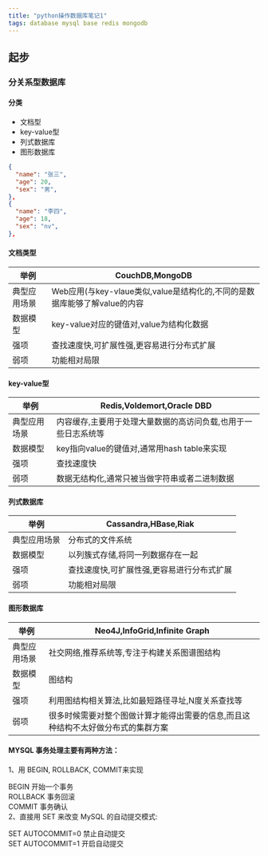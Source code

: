 ```yaml
---
title: "python操作数据库笔记1"  
tags: database mysql base redis mongodb
---
```



## 起步
### 分关系型数据库
#### 分类 
- 文档型
- key-value型
- 列式数据库
- 图形数据库

```json
{
  "name": "张三",
  "age": 20,
  "sex": "男",
},
{
  "name": "李四",
  "age": 18,
  "sex": "nv",
},
```
#### 文档类型
|举例| CouchDB,MongoDB|
|---|---|
|典型应用场景|Web应用(与key-vlaue类似,value是结构化的,不同的是数据库能够了解value的内容|
|数据模型|key-value对应的键值对,value为结构化数据|
|强项|查找速度快,可扩展性强,更容易进行分布式扩展|
|弱项|功能相对局限|
#### key-value型
|举例| Redis,Voldemort,Oracle DBD|
|---|---|
|典型应用场景|内容缓存,主要用于处理大量数据的高访问负载,也用于一些日志系统等|
|数据模型|key指向value的键值对,通常用hash table来实现|
|强项|查找速度快|
|弱项|数据无结构化,通常只被当做字符串或者二进制数据|

#### 列式数据库
|举例| Cassandra,HBase,Riak|
|---|---|
|典型应用场景|分布式的文件系统|
|数据模型|以列簇式存储,将同一列数据存在一起|
|强项|查找速度快,可扩展性强,更容易进行分布式扩展|
|弱项|功能相对局限|

#### 图形数据库
|举例|Neo4J,InfoGrid,Infinite Graph|
|---|---|
|典型应用场景|社交网络,推荐系统等,专注于构建关系图谱图结构|
|数据模型|图结构|
|强项|利用图结构相关算法,比如最短路径寻址,N度关系查找等|
|弱项|很多时候需要对整个图做计算才能得出需要的信息,而且这种结构不太好做分布式的集群方案|


#### MYSQL 事务处理主要有两种方法：
1、用 BEGIN, ROLLBACK, COMMIT来实现

BEGIN 开始一个事务  
ROLLBACK 事务回滚  
COMMIT 事务确认  
2、直接用 SET 来改变 MySQL 的自动提交模式:  

SET AUTOCOMMIT=0 禁止自动提交  
SET AUTOCOMMIT=1 开启自动提交  
